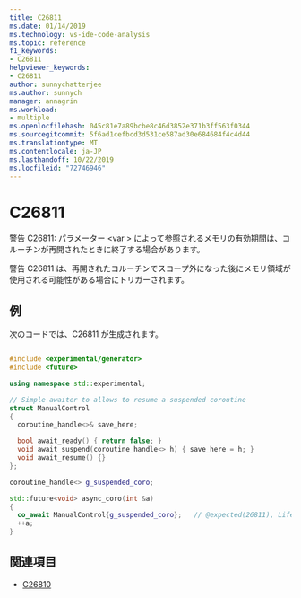 ```yaml
---
title: C26811
ms.date: 01/14/2019
ms.technology: vs-ide-code-analysis
ms.topic: reference
f1_keywords:
- C26811
helpviewer_keywords:
- C26811
author: sunnychatterjee
ms.author: sunnych
manager: annagrin
ms.workload:
- multiple
ms.openlocfilehash: 045c81e7a89bcbe8c46d3852e371b3ff563f0344
ms.sourcegitcommit: 5f6ad1cefbcd3d531ce587ad30e684684f4c4d44
ms.translationtype: MT
ms.contentlocale: ja-JP
ms.lasthandoff: 10/22/2019
ms.locfileid: "72746946"
---
```

# <a name="c26811"></a>C26811
警告 C26811: パラメーター \<var > によって参照されるメモリの有効期間は、コルーチンが再開されたときに終了する場合があります。

警告 C26811 は、再開されたコルーチンでスコープ外になった後にメモリ領域が使用される可能性がある場合にトリガーされます。

## <a name="example"></a>例
 次のコードでは、C26811 が生成されます。

```cpp

#include <experimental/generator>
#include <future>

using namespace std::experimental;

// Simple awaiter to allows to resume a suspended coroutine
struct ManualControl
{
  coroutine_handle<>& save_here;

  bool await_ready() { return false; }
  void await_suspend(coroutine_handle<> h) { save_here = h; }
  void await_resume() {}
};

coroutine_handle<> g_suspended_coro;

std::future<void> async_coro(int &a)
{
  co_await ManualControl{g_suspended_coro};   // @expected(26811), Lifetime of 'a' might end by the time this coroutine is resumed.
  ++a;
}
```

## <a name="see-also"></a>関連項目

- [C26810](../code-quality/c26810.md)
